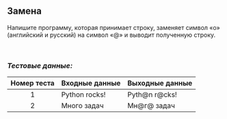 ## Замена

Напишите программу, которая принимает строку, заменяет символ «o» (английский и русский) на символ «@» и выводит полученную строку.

<br>

### *Тестовые данные:*

| Номер теста | Входные данные | Выходные данные |
|:-----------:|----------------|-----------------|
|      1      | Python rocks!  | Pyth@n r@cks!   |
|      2      | Много задач    | Мн@г@ задач     |
